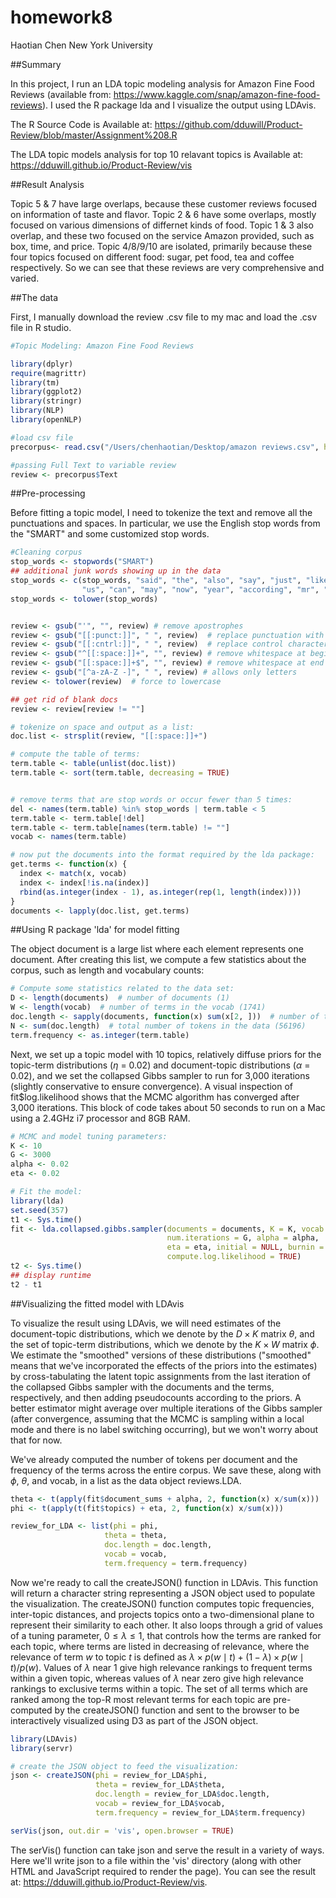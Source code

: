# homework8
Haotian Chen
New York University

##Summary

In this project, I run an LDA topic modeling analysis for Amazon Fine Food Reviews (available from: https://www.kaggle.com/snap/amazon-fine-food-reviews). I used the R package lda and I visualize the output using LDAvis.

The R Source Code is Available at: https://github.com/dduwill/Product-Review/blob/master/Assignment%208.R

The LDA topic models analysis for top 10 relavant topics is Available at: https://dduwill.github.io/Product-Review/vis

##Result Analysis

Topic 5 & 7 have large overlaps, because these customer reviews focused on information of taste and flavor. Topic 2 & 6 have some overlaps, mostly focused on various dimensions of differnet kinds of food. Topic 1 & 3 also overlap, and these two focused on the service Amazon provided, such as box, time, and price. Topic 4/8/9/10 are isolated, primarily because these four topics focused on different food: sugar, pet food, tea and coffee respectively. So we can see that these reviews are very comprehensive and varied.


##The data

First, I manually download the review .csv file to my mac and load the .csv file in R studio.

```r
#Topic Modeling: Amazon Fine Food Reviews

library(dplyr)
require(magrittr)
library(tm)
library(ggplot2)
library(stringr)
library(NLP)
library(openNLP)

#load csv file
precorpus<- read.csv("/Users/chenhaotian/Desktop/amazon reviews.csv", header=TRUE, stringsAsFactors=FALSE)

#passing Full Text to variable review
review <- precorpus$Text
```

##Pre-processing

Before fitting a topic model, I need to tokenize the text and remove all the punctuations and spaces. In particular, we use the English stop words from the "SMART" and some customized stop words.

```r
#Cleaning corpus
stop_words <- stopwords("SMART")
## additional junk words showing up in the data
stop_words <- c(stop_words, "said", "the", "also", "say", "just", "like","for", 
                "us", "can", "may", "now", "year", "according", "mr", "br", "www", "http")
stop_words <- tolower(stop_words)


review <- gsub("'", "", review) # remove apostrophes
review <- gsub("[[:punct:]]", " ", review)  # replace punctuation with space
review <- gsub("[[:cntrl:]]", " ", review)  # replace control characters with space
review <- gsub("^[[:space:]]+", "", review) # remove whitespace at beginning of documents
review <- gsub("[[:space:]]+$", "", review) # remove whitespace at end of documents
review <- gsub("[^a-zA-Z -]", " ", review) # allows only letters
review <- tolower(review)  # force to lowercase

## get rid of blank docs
review <- review[review != ""]

# tokenize on space and output as a list:
doc.list <- strsplit(review, "[[:space:]]+")

# compute the table of terms:
term.table <- table(unlist(doc.list))
term.table <- sort(term.table, decreasing = TRUE)


# remove terms that are stop words or occur fewer than 5 times:
del <- names(term.table) %in% stop_words | term.table < 5
term.table <- term.table[!del]
term.table <- term.table[names(term.table) != ""]
vocab <- names(term.table)

# now put the documents into the format required by the lda package:
get.terms <- function(x) {
  index <- match(x, vocab)
  index <- index[!is.na(index)]
  rbind(as.integer(index - 1), as.integer(rep(1, length(index))))
}
documents <- lapply(doc.list, get.terms)
```

##Using R package 'lda' for model fitting

The object document is a large list where each element represents one document. After creating this list, we compute a few statistics about the corpus, such as length and vocabulary counts:

```r
# Compute some statistics related to the data set:
D <- length(documents)  # number of documents (1)
W <- length(vocab)  # number of terms in the vocab (1741)
doc.length <- sapply(documents, function(x) sum(x[2, ]))  # number of tokens per document [312, 288, 170, 436, 291, ...]
N <- sum(doc.length)  # total number of tokens in the data (56196)
term.frequency <- as.integer(term.table) 
```

Next, we set up a topic model with 10 topics, relatively diffuse priors for the topic-term distributions ($\eta$ = 0.02) and document-topic distributions ($\alpha$ = 0.02), and we set the collapsed Gibbs sampler to run for 3,000 iterations (slightly conservative to ensure convergence). A visual inspection of fit$log.likelihood shows that the MCMC algorithm has converged after 3,000 iterations. This block of code takes about 50 seconds to run on a Mac using a 2.4GHz i7 processor and 8GB RAM.

```r
# MCMC and model tuning parameters:
K <- 10
G <- 3000
alpha <- 0.02
eta <- 0.02

# Fit the model:
library(lda)
set.seed(357)
t1 <- Sys.time()
fit <- lda.collapsed.gibbs.sampler(documents = documents, K = K, vocab = vocab, 
                                   num.iterations = G, alpha = alpha, 
                                   eta = eta, initial = NULL, burnin = 0,
                                   compute.log.likelihood = TRUE)
t2 <- Sys.time()
## display runtime
t2 - t1  
```

##Visualizing the fitted model with LDAvis

To visualize the result using LDAvis, we will need estimates of the document-topic distributions, which we denote by the $D \times K$ matrix $\theta$, and the set of topic-term distributions, which we denote by the $K \times W$ matrix $\phi$. We estimate the "smoothed" versions of these distributions ("smoothed" means that we've incorporated the effects of the priors into the estimates) by cross-tabulating the latent topic assignments from the last iteration of the collapsed Gibbs sampler with the documents and the terms, respectively, and then adding pseudocounts according to the priors. A better estimator might average over multiple iterations of the Gibbs sampler (after convergence, assuming that the MCMC is sampling within a local mode and there is no label switching occurring), but we won't worry about that for now.

We've already computed the number of tokens per document and the frequency of the terms across the entire corpus. We save these, along with $\phi$, $\theta$, and vocab, in a list as the data object reviews.LDA.

```r
theta <- t(apply(fit$document_sums + alpha, 2, function(x) x/sum(x)))
phi <- t(apply(t(fit$topics) + eta, 2, function(x) x/sum(x)))

review_for_LDA <- list(phi = phi,
                     theta = theta,
                     doc.length = doc.length,
                     vocab = vocab,
                     term.frequency = term.frequency)
```

Now we're ready to call the createJSON() function in LDAvis. This function will return a character string representing a JSON object used to populate the visualization. The createJSON() function computes topic frequencies, inter-topic distances, and projects topics onto a two-dimensional plane to represent their similarity to each other. It also loops through a grid of values of a tuning parameter, $0 \leq \lambda \leq 1$, that controls how the terms are ranked for each topic, where terms are listed in decreasing of relevance, where the relevance of term $w$ to topic $t$ is defined as $\lambda \times p(w \mid t) + (1 - \lambda) \times p(w \mid t)/p(w)$. Values of $\lambda$ near 1 give high relevance rankings to frequent terms within a given topic, whereas values of $\lambda$ near zero give high relevance rankings to exclusive terms within a topic. The set of all terms which are ranked among the top-R most relevant terms for each topic are pre-computed by the createJSON() function and sent to the browser to be interactively visualized using D3 as part of the JSON object.

```r
library(LDAvis)
library(servr)

# create the JSON object to feed the visualization:
json <- createJSON(phi = review_for_LDA$phi, 
                   theta = review_for_LDA$theta, 
                   doc.length = review_for_LDA$doc.length, 
                   vocab = review_for_LDA$vocab, 
                   term.frequency = review_for_LDA$term.frequency)

serVis(json, out.dir = 'vis', open.browser = TRUE)
```

The serVis() function can take json and serve the result in a variety of ways. Here we'll write json to a file within the 'vis' directory (along with other HTML and JavaScript required to render the page). You can see the result at: https://dduwill.github.io/Product-Review/vis.
